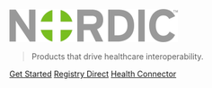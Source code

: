 ![logo](/_media/logo.png)

>Products that drive healthcare interoperability.



[Get Started](introduction.md)
[Registry Direct](rd-overview.md)
[Health Connector](hdc-overview.md)